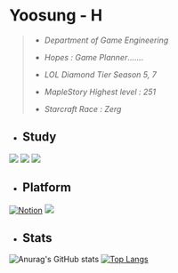 
 
 # **Yoosung - H** 
 
 >+ *Department of Game Engineering*
 >
 >+ *Hopes : Game Planner*.......
 >
 >+ *LOL Diamond Tier Season 5, 7*
 >
 >+ *MapleStory Highest level : 251*
 >
 >+ *Starcraft Race : Zerg*

+ ## Study

<img src="https://img.shields.io/badge/Unity -000000?style=for-the-badge&logo=Unity #&logoColor=000000"/></a>
<img src="https://img.shields.io/badge/C++-262577?style=for-the-badge&logo=C #&logoColor=000000"/></a>
<img src="https://img.shields.io/badge/C -452170?style=for-the-badge&logo=C #&logoColor=000000"/></a>


+ ## Platform
 [![Notion](https://img.shields.io/badge/Notion-%23000000.svg?style=for-the-badge&logo=notion&logoColor=white)](https://hyss.notion.site/ad5e63e6f19b42979cfd720c304acbee?v=3d131c1826c741ed8930b6329cd3880a)
 <a href="https://www.instagram.com/hongyoosung/" target="_blank"><img src="https://img.shields.io/badge/Instagram-E4405F?style=for-the-badge&logo=instagram&logoColor=FFFFFF"/></a>





+ ## Stats

![Anurag's GitHub stats](https://github-readme-stats.vercel.app/api?username=Hongyoosung&show_icons=false&theme=github_dark&title_color=BBBFFD&border_color=C1EDFA&hide_border=false&border_radius=10&hide_title=false&line_height=22&count_private=true&text_color=7076C2&)
[![Top Langs](https://github-readme-stats.vercel.app/api/top-langs/?username=Hongyoosung&layout=compact&card_width=445&theme=github_dark&title_color=BBBFFD&border_color=C1EDFA&)](https://github.com/anuraghazra/github-readme-stats)













